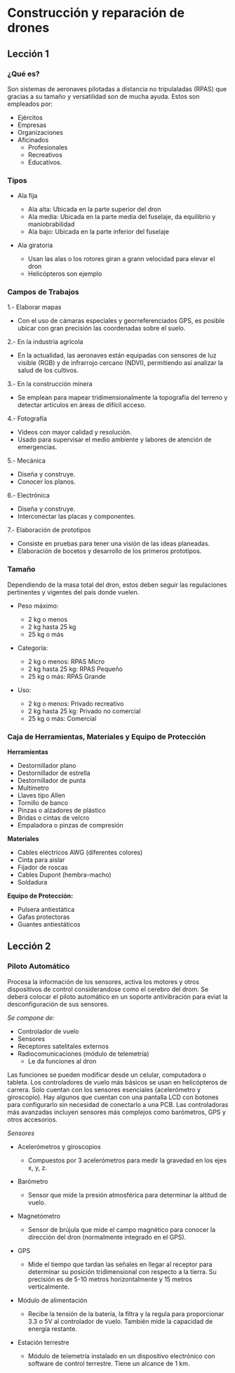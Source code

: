 # Construcción y reparación de drones

## Lección 1

### ¿Qué es?

Son sistemas de aeronaves pilotadas a distancia no tripulaladas (RPAS) que gracias a su tamaño y versatilidad son de mucha ayuda.
Estos son empleados por:

- Ejércitos
- Empresas
- Organizaciones
- Aficinados
  - Profesionales
  - Recreativos
  - Educativos.


### Tipos

- Ala fija
  - Ala alta: Ubicada en la parte superior del dron
  - Ala media: Ubicada en la parte media del fuselaje, da equilibrio y maniobrabilidad
  - Ala bajo: Ubicada en la parte inferior del fuselaje

- Ala giratoria
  - Usan las alas o los rotores giran a grann velocidad para elevar el dron
  - Helicópteros son ejemplo
 
### Campos de Trabajos

1.- Elaborar mapas
   - Con el uso de cámaras especiales y georreferenciados GPS, es posible ubicar con gran precisión las coordenadas sobre el suelo.

2.- En la industria agrícola
   - En la actualidad, las aeronaves están equipadas con sensores de luz visible (RGB) y de infrarrojo cercano (NDVI), permitiendo así analizar la salud de los cultivos.

3.- En la construcción minera
   - Se emplean para mapear tridimensionalmente la topografía del terreno y detectar artículos en áreas de difícil acceso.

4.- Fotografía
   - Videos con mayor calidad y resolución.
   -  Usado para supervisar el medio ambiente y labores de atención de emergencias.

5.- Mecánica
  - Diseña y construye.
  - Conocer los planos.

6.- Electrónica
  - Diseña y construye.
  - Interconectar las placas y componentes.

7.- Elaboración de prototipos
  - Consiste en pruebas para tener una visión de las ideas planeadas.
  - Elaboración de bocetos y desarrollo de los primeros prototipos.


### Tamaño

Dependiendo de la masa total del dron, estos deben seguir las regulaciones pertinentes y vigentes del país donde vuelen.

- Peso máximo:
  - 2 kg o menos
  - 2 kg hasta 25 kg
  - 25 kg o más

- Categoría:
  - 2 kg o menos: RPAS Micro
  - 2 kg hasta 25 kg: RPAS Pequeño
  - 25 kg o más: RPAS Grande

- Uso:
  - 2 kg o menos: Privado recreativo
  - 2 kg hasta 25 kg: Privado no comercial
  - 25 kg o más: Comercial


### Caja de Herramientas, Materiales y Equipo de Protección

**Herramientas**
 - Destornillador plano
 - Destornillador de estrella
 - Destornillador de punta
 - Multímetro
 - Llaves tipo Allen
 - Tornillo de banco
 - Pinzas o alzadores de plástico
 - Bridas o cintas de velcro
 - Empaladora o pinzas de compresión

**Materiales**

 - Cables eléctricos AWG (diferentes colores)
 - Cinta para aislar
 - Fijador de roscas
 - Cables Dupont (hembra-macho)
 - Soldadura
 
**Equipo de Protección:**
 - Pulsera antiestática
 - Gafas protectoras
 - Guantes antiestáticos



## Lección 2

### Piloto Automático

Procesa la información de los sensores, activa los motores y otros dispositivos de control considerandose como el cerebro del drom. Se deberá colocar el piloto automático en un soporte antivibración para eviat la desconfiguración de sus sensores. 

*Se compone de:*
 - Controlador de vuelo
 - Sensores
 - Receptores satelitales externos
 - Radiocomunicaciones (módulo de telemetría)
    - Le da funciones al dron

Las funciones se pueden modificar desde un celular, computadora o tableta. Los controladores de vuelo más básicos se usan en helicópteros de carrera. Solo cuentan con los sensores esenciales (acelerómetro y giroscopio). Hay algunos que cuentan con una pantalla LCD con botones para configurarlo sin necesidad de conectarlo a una PCB. Las controladoras más avanzadas incluyen sensores más complejos como barómetros, GPS y otros accesorios.

*Sensores*

 - Acelerómetros y giroscopios
   - Compuestos por 3 acelerómetros para medir la gravedad en los ejes x, y, z.

 - Barómetro
   - Sensor que mide la presión atmosférica para determinar la altitud de vuelo.

 - Magnetómetro
   - Sensor de brújula que mide el campo magnético para conocer la dirección del dron (normalmente integrado en el GPS).

 - GPS
   - Mide el tiempo que tardan las señales en llegar al receptor para determinar su posición tridimensional con respecto a la tierra. Su precisión es de 5-10 metros horizontalmente y 15 metros verticalmente.

 - Módulo de alimentación
   - Recibe la tensión de la batería, la filtra y la regula para proporcionar 3.3 o 5V al controlador de vuelo. También mide la capacidad de energía restante.

 - Estación terrestre
   - Módulo de telemetría instalado en un dispositivo electrónico con software de control terrestre. Tiene un alcance de 1 km.
